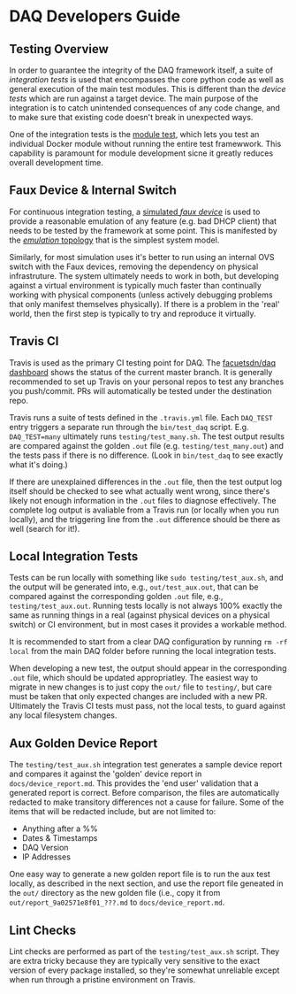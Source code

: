 # DAQ Developers Guide

## Testing Overview

In order to guarantee the integrity of the DAQ framework itself, a suite of
_integration tests_ is used that encompasses the core python code as well as general
execution of the main test modules. This is different than the _device tests_ which
are run against a target device. The main purpose of the integration is to catch
unintended consequences of any code change, and to make sure that existing code
doesn't break in unexpected ways.

One of the integration tests is the [module test](module_test.md), which lets you
test an individual Docker module without running the entire test framewwork. This
capability is paramount for module development sicne it greatly reduces overall
development time.

## Faux Device & Internal Switch

For continuous integration testing, a [simulated _faux device_](faux.md) is used
to provide a reasonable emulation of any feature (e.g. bad DHCP client)
that needs to be tested by the framework at some point. This is manifested
by the [_emulation_ topology](topologies.md) that is the simplest system model.

Similarly, for most simulation uses it's better to run using an internal OVS switch with
the Faux devices, removing the dependency on physical infrastruture. The system ultimately
needs to work in both, but developing against a virtual environment is typically much
faster than continually working with physical components (unless actively debugging
problems that only manifest themselves physically). If there is a problem in the 'real'
world, then the first step is typically to try and reproduce it virtually.

## Travis CI

Travis is used as the primary CI testing point for DAQ. The
[facuetsdn/daq dashboard](https://travis-ci.com/faucetsdn/daq/branches) shows the
status of the current master branch. It is generally recommended to set up
Travis on your personal repos to test any branches you push/commit. PRs will
automatically be tested under the destination repo.

Travis runs a suite of tests defined in the `.travis.yml` file. Each `DAQ_TEST`
entry triggers a separate run through the `bin/test_daq` script. E.g. `DAQ_TEST=many`
ultimately runs `testing/test_many.sh`.  The test output results are compared against
the golden `.out` file (e.g. `testing/test_many.out`) and the tests pass if there
is no difference. (Look in `bin/test_daq` to see exactly what it's doing.)

If there are unexplained differences in the `.out` file, then the test output log
itself should be checked to see what actually went wrong, since there's likely
not enough information in the `.out` files to diagnose effectively. The complete
log output is avaliable from a Travis run (or locally when you run locally), and
the triggering line from the `.out` difference should be there as well (search for it!).

## Local Integration Tests

Tests can be run locally with something like `sudo testing/test_aux.sh`, and the output
will be generated into, e.g., `out/test_aux.out`, that can be compared against the
corresponding golden `.out` file, e.g., `testing/test_aux.out`. Running tests locally is
not always 100% exactly the same as running things in a real (against physical devices
on a physical switch) or CI environment, but in most cases it provides a workable method.

It is recommended to start from a clear DAQ configuration by running `rm -rf local`
from the main DAQ folder before running the local integration tests.

When developing a new test, the output should appear in the corresponding `.out` file,
which should be updated appropriatley. The easiest way to migrate in new changes is to
just copy the `out/` file to `testing/`, but care must be taken that only expected
changes are included with a new PR. Ultimately the Travis CI tests must pass, not the
local tests, to guard against any local filesystem changes.

## Aux Golden Device Report

The `testing/test_aux.sh` integration test generates a sample device report and
compares it against the 'golden' device report in `docs/device_report.md`. This
provides the 'end user' validation that a generated report is correct. Before
comparison, the files are automatically redacted to make transitory differences
not a cause for failure. Some of the items that will be redacted include, but are
not limited to:
* Anything after a %%
* Dates & Timestamps
* DAQ Version
* IP Addresses

One easy way to generate a new golden report file is to run the aux test locally, as
described in the next section, and use the report file geneated in the `out/` directory
as the new golden file (i.e., copy it from `out/report_9a02571e8f01_???.md` to
`docs/device_report.md`.

## Lint Checks

Lint checks are performed as part of the `testing/test_aux.sh` script. They are extra
tricky because they are typically very sensitive to the exact version of every package
installed, so they're somewhat unreliable except when run through a pristine environment
on Travis.
